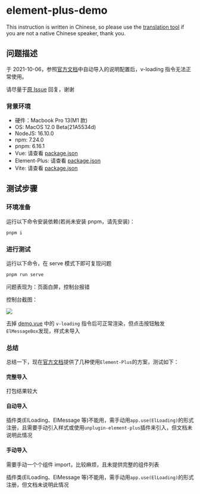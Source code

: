 # element-plus-demo
This instruction is written in Chinese, so please use the [translation tool](https://www.deepl.com) if you are not a native Chinese speaker, thank you.

## 问题描述
于 2021-10-06，参照[官方文档](https://element-plus.org/en-US/guide/quickstart.html#on-demand-import)中自动导入的说明配置后，v-loading 指令无法正常使用。

请尽量于[原 Issue](https://github.com/element-plus/element-plus/issues/3776) 回复，谢谢

### 背景环境
* 硬件：Macbook Pro 13(M1 款)
* OS: MacOS 12.0 Beta(21A5534d)
* NodeJS: 16.10.0
* npm: 7.24.0
* pnpm: 6.16.1
* Vue: 请查看 [package.json](package.json)
* Element-Plus: 请查看 [package.json](package.json)
* Vite: 请查看 [package.json](package.json)

## 测试步骤
### 环境准备
运行以下命令安装依赖(若尚未安装 pnpm，请先安装)：

```sh
pnpm i
```

### 进行测试
运行以下命令，在 serve 模式下即可复现问题

```sh
pnpm run serve
```

问题表现为：页面白屏，控制台报错

控制台截图：

<img src="https://user-images.githubusercontent.com/9296576/136084776-dd136b01-1043-4b3c-8503-3ae4ee8662f9.png">

去掉 [demo.vue](src/views/demo.vue) 中的 `v-loading` 指令后可正常渲染，但点击按钮触发`ElMessageBox`发现，样式未导入

### 总结
总结一下，现在[官方文档](https://element-plus.org/en-US/guide/quickstart.html#on-demand-import)提供了几种使用`Element-Plus`的方案，测试如下：

#### 完整导入
打包结果较大

#### 自动导入
插件类(ElLoading、ElMessage 等)不能用，需手动用`app.use(ElLoading)`的形式注册，且需要手动引入样式或使用`unplugin-element-plus`插件来引入，但文档未说明此情况

#### 手动导入
需要手动一个个组件 import，比较麻烦，且未提供完整的组件列表

插件类(ElLoading、ElMessage 等)不能用，需手动用`app.use(ElLoading)`的形式注册，但文档未说明此情况
